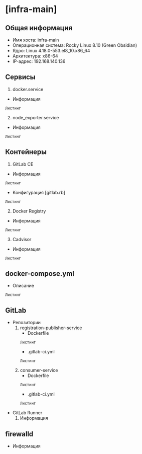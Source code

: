 # [infra-main]

## Общая информация
 - Имя хоста: infra-main 
 - Операционная система: Rocky Linux 8.10 (Green Obsidian)
 - Ядро: Linux 4.18.0-553.el8_10.x86_64   
 - Архитектура: x86-64
 - IP-адрес: 192.168.140.136

## Сервисы
  1. docker.service
  - Информация
  ```
  Листинг
  ```
  2. node_exporter.service
  - Информация
  ```
  Листинг
  ```

## Контейнеры
  1. GitLab CE
  - Информация
  ```
  Листинг
  ```
  - Конфигурация [gitlab.rb]
  ```
  Листинг
  ```
  2. Docker Registry
  - Информация
  ```
  Листинг
  ```
  3. Cadvisor
  - Информация
  ```
  Листинг
  ```

## docker-compose.yml
  - Описание
  ```
  Листинг
  ```

## GitLab
  - Репозитории
    1. registration-publisher-service
       - Dockerfile
       ```
       Листинг
       ```
       - .gitlab-ci.yml
       ```
       Листинг
       ```
    2. consumer-service
       - Dockerfile
       ```
       Листинг
       ```
       - .gitlab-ci.yml
       ```
       Листинг
       ```
  - GitLab Runner
    1. Информация

## firewalld
  - Информация
